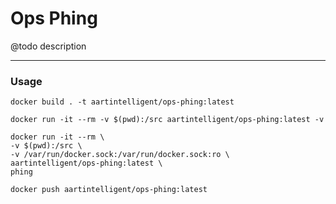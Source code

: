 # Ops Phing

@todo description

---

### Usage

```shell
docker build . -t aartintelligent/ops-phing:latest
```

```shell
docker run -it --rm -v $(pwd):/src aartintelligent/ops-phing:latest -v
```

```shell
docker run -it --rm \
-v $(pwd):/src \
-v /var/run/docker.sock:/var/run/docker.sock:ro \
aartintelligent/ops-phing:latest \
phing
```

```shell
docker push aartintelligent/ops-phing:latest
```
